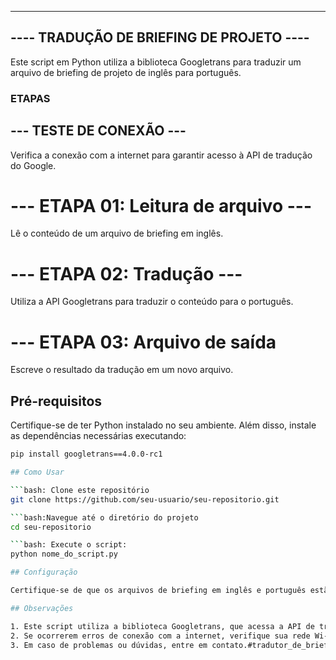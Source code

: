 -----------------------------------------
---- TRADUÇÃO DE BRIEFING DE PROJETO ----
-----------------------------------------

Este script em Python utiliza a biblioteca Googletrans para traduzir um arquivo de briefing de projeto de inglês para português.

### ETAPAS

## --- TESTE DE CONEXÃO ---
Verifica a conexão com a internet para garantir acesso à API de tradução do Google.

# --- ETAPA 01: Leitura de arquivo ---
Lê o conteúdo de um arquivo de briefing em inglês.

# --- ETAPA 02: Tradução ---
Utiliza a API Googletrans para traduzir o conteúdo para o português.

# --- ETAPA 03: Arquivo de saída
Escreve o resultado da tradução em um novo arquivo.

## Pré-requisitos

Certifique-se de ter Python instalado no seu ambiente. Além disso, instale as dependências necessárias executando:

```bash
pip install googletrans==4.0.0-rc1

## Como Usar

```bash: Clone este repositório
git clone https://github.com/seu-usuario/seu-repositorio.git

```bash:Navegue até o diretório do projeto
cd seu-repositorio

```bash: Execute o script:
python nome_do_script.py

## Configuração

Certifique-se de que os arquivos de briefing em inglês e português estão no mesmo diretório que o script. Os nomes dos arquivos podem ser ajustados no script conforme necessário.

## Observações

1. Este script utiliza a biblioteca Googletrans, que acessa a API de tradução do Google. Verifique a documentação da API para obter informações sobre limites e políticas de uso.
2. Se ocorrerem erros de conexão com a internet, verifique sua rede Wi-Fi ou dados móveis e tente novamente.
3. Em caso de problemas ou dúvidas, entre em contato.#tradutor_de_briefing
